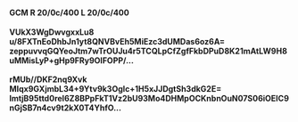 #### GCM R 20/0c/400 L 20/0c/400
**VUkX3WgDwvgxxLu8**<br/>**u/8FXTnEoDhbJn1yt8QNVBvEh5MiEzc3dUMDas6oz6A=**<br/>**zeppuvvqGQYeoJtm7wTrOUJu4r5TCQLpCfZgfFkbDPuD8K21mAtLW9H8uMMisLyP+gHp9FRy9OlFOPP/...**<br/><br/>
**rMUb//DKF2nq9Xvk**<br/>**MIqx9GXjmbL34+9Ytv9k3OgIc+1H5xJJDgtSh3dkG2E=**<br/>**lmtjB95ttd0reI6Z8BPpFkT1Vz2bU93Mo4DHMpOCKnbnOuN07S06iOEIC9nGjSB7n4cv9t2kX0T4YhfO...**